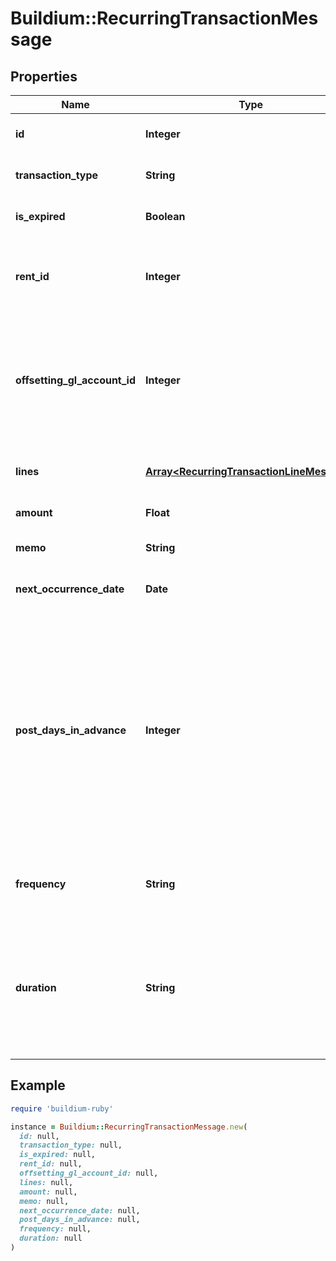 # Buildium::RecurringTransactionMessage

## Properties

| Name | Type | Description | Notes |
| ---- | ---- | ----------- | ----- |
| **id** | **Integer** | The unique identifier for the recurring transaction schedule. | [optional] |
| **transaction_type** | **String** | Indicates the type of transaction to be applied to the ledger. | [optional] |
| **is_expired** | **Boolean** | Indicates if the recurring transaction schedule has expired. | [optional] |
| **rent_id** | **Integer** | The unique identifier of the scheduled Rent entity. This field is only applicable for &#x60;Charge&#x60; transaction types. | [optional] |
| **offsetting_gl_account_id** | **Integer** | Offsetting general ledger account identifier. The offsetting general ledger account acts as the expense account. Note, this field is only applicable for &#x60;Credit&#x60; transaction types. | [optional] |
| **lines** | [**Array&lt;RecurringTransactionLineMessage&gt;**](RecurringTransactionLineMessage.md) | Line items describing how the transaction is to be allocated when it is processed. | [optional] |
| **amount** | **Float** | Total amount of the recurring transaction. | [optional] |
| **memo** | **String** | Memo associated with the recurring transaction. | [optional] |
| **next_occurrence_date** | **Date** | The next date the scheduled transaction will be processed. | [optional] |
| **post_days_in_advance** | **Integer** | The number of days ahead of the transaction date the transaction will post on the lease ledger. This setting is used to add the transaction to the ledger ahead of it&#39;s due date for visibility. For example, if the &#x60;FirstOccurrenceDate&#x60; is set to 8/10/2022 and this value is set to 5 then the charge will added to the ledger on 8/5/2022, but will have transaction date of 8/10/2022. | [optional] |
| **frequency** | **String** | Indicates the frequency at which the recurring transaction is processed. | [optional] |
| **duration** | **String** | Specifies the period of time/occurrences the recurring transaction will be processed. Note, if the &#x60;Frequency&#x60; field is set to &#x60;OneTime&#x60; this field should be set to &#x60;NULL&#x60; as any submitted value will be ignored. | [optional] |

## Example

```ruby
require 'buildium-ruby'

instance = Buildium::RecurringTransactionMessage.new(
  id: null,
  transaction_type: null,
  is_expired: null,
  rent_id: null,
  offsetting_gl_account_id: null,
  lines: null,
  amount: null,
  memo: null,
  next_occurrence_date: null,
  post_days_in_advance: null,
  frequency: null,
  duration: null
)
```

